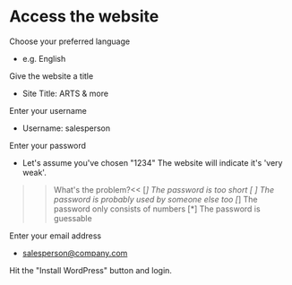 # Access the website

Choose your preferred language
- e.g. English

Give the website a title
- Site Title: ARTS & more

Enter your username
- Username: salesperson

Enter your password
- Let's assume you've chosen "1234"
The website will indicate it's 'very weak'.

>>What's the problem?<<
[*] The password is too short
[ ] The password is probably used by someone else too
[*] The password only consists of numbers
[*] The password is guessable

Enter your email address
- salesperson@company.com

Hit the "Install WordPress" button and login.
